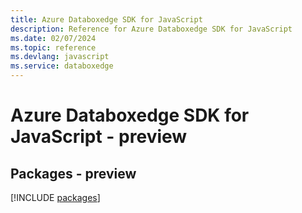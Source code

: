```yaml
---
title: Azure Databoxedge SDK for JavaScript
description: Reference for Azure Databoxedge SDK for JavaScript
ms.date: 02/07/2024
ms.topic: reference
ms.devlang: javascript
ms.service: databoxedge
---
```

# Azure Databoxedge SDK for JavaScript - preview
## Packages - preview
[!INCLUDE [packages](databoxedge-index.md)]